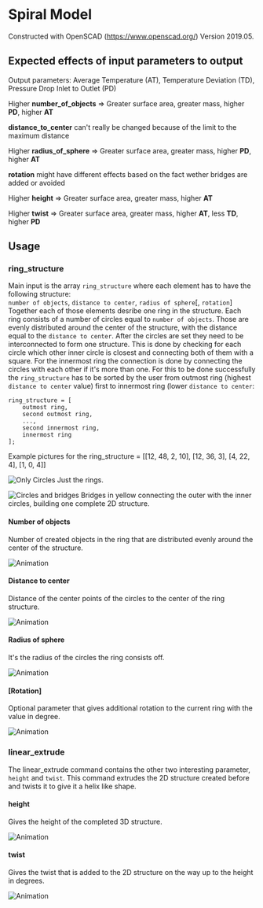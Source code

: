 # Spiral Model
Constructed with OpenSCAD (https://www.openscad.org/) Version 2019.05.

## Expected effects of input parameters to output
Output parameters: Average Temperature (AT), Temperature Deviation (TD), Pressure Drop Inlet to Outlet (PD)

Higher **number_of_objects** => Greater surface area, greater mass, higher **PD**, higher **AT** 

**distance_to_center** can't really be changed because of the limit to the maximum distance

Higher **radius_of_sphere** => Greater surface area, greater mass, higher **PD**, higher **AT**

**rotation** might have different effects based on the fact wether bridges are added or avoided

Higher **height** => Greater surface area, greater mass, higher **AT**

Higher **twist** => Greater surface area, greater mass, higher **AT**, less **TD**, higher **PD**

## Usage

### ring_structure
Main input is the array `ring_structure` where each element has to have the following structure: </br>
`number of objects`, `distance to center`, `radius of sphere`[, `rotation`] <br>
Together each of those elements desribe one ring in the structure.
Each ring consists of a number of circles equal to `number of objects`. 
Those are evenly distributed around the center of the structure, with the distance equal to the `distance to center`.
After the circles are set they need to be interconnected to form one structure. 
This is done by checking for each circle which other inner circle is closest and connecting both of them with a square.
For the innermost ring the connection is done by connecting the circles with each other if it's more than one.
For this to be done successfully the `ring_structure` has to be sorted by the user from outmost ring (highest `distance to center` value) first to innermost ring (lower `distance to center`: <br>
```openscad
ring_structure = [
    outmost ring,
    second outmost ring,
    ...,
    second innermost ring,
    innermost ring
];
```
Example pictures for the ring_structure = [[12, 48, 2, 10], [12, 36, 3], [4, 22, 4], [1, 0, 4]]

![Only Circles](simple_part_only_circles.png)
Just the rings.

![Circles and bridges](simple_part_circles_with_bridges.png)
Bridges in yellow connecting the outer with the inner circles, building one complete 2D structure.

#### Number of objects
Number of created objects in the ring that are distributed evenly around the center of the structure.

![Animation](animation_number_of_objects.gif)

#### Distance to center
Distance of the center points of the circles to the center of the ring structure.

![Animation](animation_distance_to_center.gif)

#### Radius of sphere
It's the radius of the circles the ring consists off.

![Animation](animation_radius_of_spheres.gif)

#### [Rotation]
Optional parameter that gives additional rotation to the current ring with the value in degree.

![Animation](animation_rotation.gif)

### linear_extrude
The linear_extrude command contains the other two interesting parameter, `height` and `twist`. This command extrudes the 2D structure created before and twists it to give it a helix like shape.

#### height
Gives the height of the completed 3D structure.

![Animation](animation_height.gif)

#### twist
Gives the twist that is added to the 2D structure on the way up to the height in degrees.

![Animation](animation_twist.gif)
